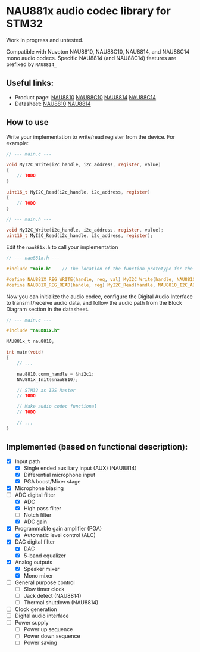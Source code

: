 NAU881x audio codec library for STM32
======================================

Work in progress and untested.

Compatible with Nuvoton NAU8810, NAU88C10, NAU8814, and NAU88C14 mono audio codecs. Specific NAU8814 (and NAU88C14) features are prefixed by `NAU8814_`

## Useful links:
- Product page: [NAU8810](https://www.nuvoton.com/products/smart-home-audio/audio-converters/audio-codec-series/nau8810yg/) [NAU88C10](https://www.nuvoton.com/products/smart-home-audio/audio-converters/audio-codec-series/nau88c10yg/) [NAU8814](https://www.nuvoton.com/products/smart-home-audio/audio-converters/audio-codec-series/nau8814yg/) [NAU88C14](https://www.nuvoton.com/products/smart-home-audio/audio-converters/audio-codec-series/nau88c14yg/)
- Datasheet: [NAU8810](https://datasheet.lcsc.com/lcsc/2202132130_Nuvoton-Tech-NAU8810YG_C2613464.pdf) [NAU8814](https://datasheet.lcsc.com/lcsc/1810221243_Nuvoton-Tech-NAU8814YG_C94774.pdf)

## How to use
Write your implementation to write/read register from the device. For example:
```C
// --- main.c ---

void MyI2C_Write(i2c_handle, i2c_address, register, value)
{
    // TODO
}

uint16_t MyI2C_Read(i2c_handle, i2c_address, register)
{
    // TODO
}
```
```C
// --- main.h ---

void MyI2C_Write(i2c_handle, i2c_address, register, value);
uint16_t MyI2C_Read(i2c_handle, i2c_address, register);
```

Edit the `nau881x.h` to call your implementation
```C
// --- nau881x.h ---

#include "main.h"    // The location of the function prototype for the implementation

#define NAU881X_REG_WRITE(handle, reg, val) MyI2C_Write(handle, NAU8810_I2C_ADDRESS, reg, val)
#define NAU881X_REG_READ(handle, reg) MyI2C_Read(handle, NAU8810_I2C_ADDRESS, reg)
```

Now you can initialize the audio codec, configure the Digital Audio Interface to transmit/receive audio data, and follow the audio path from the Block Diagram section in the datasheet.
```C
// --- main.c ---

#include "nau881x.h"

NAU881x_t nau8810;

int main(void)
{
    // ...

    nau8810.comm_handle = &hi2c1;
    NAU881x_Init(&nau8810);

    // STM32 as I2S Master
    // TODO

    // Make audio codec functional
    // TODO

    // ...
}
```

## Implemented (based on functional description):
- [X] Input path
    - [X] Single ended auxiliary input (AUX) (NAU8814)
    - [X] Differential microphone input
    - [X] PGA boost/Mixer stage
- [X] Microphone biasing
- [ ] ADC digital filter
    - [X] ADC
    - [X] High pass filter
    - [ ] Notch filter
    - [X] ADC gain
- [X] Programmable gain amplifier (PGA)
    - [X] Automatic level control (ALC)
- [X] DAC digital filter
    - [X] DAC
    - [X] 5-band equalizer
- [X] Analog outputs
    - [X] Speaker mixer
    - [X] Mono mixer
- [ ] General purpose control
    - [ ] Slow timer clock
    - [ ] Jack detect (NAU8814)
    - [ ] Thermal shutdown (NAU8814)
- [ ] Clock generation
- [ ] Digital audio interface
- [ ] Power supply
    - [ ] Power up sequence
    - [ ] Power down sequence
    - [ ] Power saving
